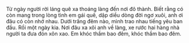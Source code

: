 Từ ngày người rời láng quê xa thoáng làng đến nơi đô thành.
Biết rằng có còn mang trong lòng tình em gái quê, dập diều dòng đời ngơ xuôi, anh ơi đâu có còn nhớ nhau.
Dưới trăng đêm nào, mình trao nhau tiếng yêu ban đầu.
Rồi một ngày kia.
Nơi đâu xa xôi anh về làng, xe rước hai hàng nhà người ta đưa đón xôn xao.
Em khóc thầm bao đêm, khóc thầm bao đêm.